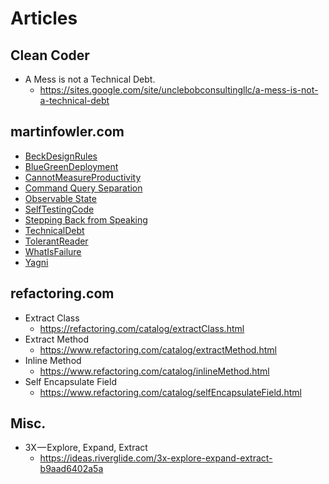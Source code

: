 # Articles
## Clean Coder
* A Mess is not a Technical Debt.
  * https://sites.google.com/site/unclebobconsultingllc/a-mess-is-not-a-technical-debt

## martinfowler.com
* [BeckDesignRules](https://martinfowler.com/bliki/BeckDesignRules.html)
* [BlueGreenDeployment](https://martinfowler.com/bliki/BlueGreenDeployment.html)
* [CannotMeasureProductivity](https://martinfowler.com/bliki/CannotMeasureProductivity.html)
* [Command Query Separation](https://www.martinfowler.com/bliki/CommandQuerySeparation.html)
* [Observable State](https://www.martinfowler.com/bliki/ObservableState.html)
* [SelfTestingCode](https://martinfowler.com/bliki/SelfTestingCode.html)
* [Stepping Back from Speaking](https://martinfowler.com/articles/202106-reducing-speaking.html)
* [TechnicalDebt](https://martinfowler.com/bliki/TechnicalDebt.html)
* [TolerantReader](https://martinfowler.com/bliki/TolerantReader.html)
* [WhatIsFailure](https://martinfowler.com/bliki/WhatIsFailure.html)
* [Yagni](https://martinfowler.com/bliki/Yagni.html)

## refactoring.com
* Extract Class
  * https://refactoring.com/catalog/extractClass.html
* Extract Method
  * https://www.refactoring.com/catalog/extractMethod.html
* Inline Method
  * https://www.refactoring.com/catalog/inlineMethod.html
* Self Encapsulate Field
  * https://www.refactoring.com/catalog/selfEncapsulateField.html
## Misc.
* 3X — Explore, Expand, Extract
  * https://ideas.riverglide.com/3x-explore-expand-extract-b9aad6402a5a
